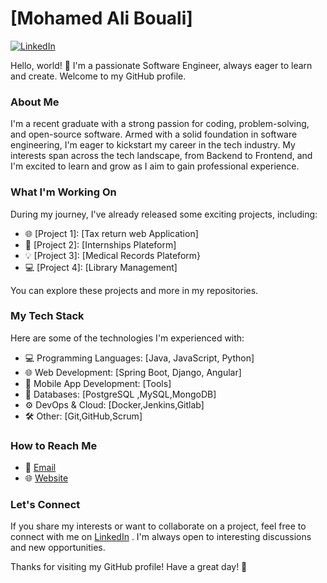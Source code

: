 
<!-- Your Name -->
# [Mohamed Ali Bouali]
[![LinkedIn]([https://img.shields.io/badge/LinkedIn-Connect-blue)]((https://www.linkedin.com/in/mohamed-ali-bouali-969bba209/](https://www.linkedin.com/in/mohamed-ali-bouali-969bba209/)))


Hello, world! 👋 I'm a passionate Software Engineer, always eager to learn and create. Welcome to my GitHub profile.

### About Me

I'm a recent graduate with a strong passion for coding, problem-solving, and open-source software. Armed with a solid foundation in software engineering, I'm eager to kickstart my career in the tech industry. My interests span across the tech landscape, from Backend to Frontend, and I'm excited to learn and grow as I aim to gain professional experience.

### What I'm Working On

During my journey, I've already released some exciting projects, including:


- 🌐 [Project 1]: [Tax return web Application]
- 🚀 [Project 2]: [Internships Plateform]
- 💡 [Project 3]: [Medical Records Plateform}
- 💻 [Project 4]: [Library Management]

You can explore these projects and more in my repositories.

### My Tech Stack

Here are some of the technologies I'm experienced with:

- 💻 Programming Languages: [Java, JavaScript, Python]
- 🌐 Web Development: [Spring Boot, Django, Angular]
- 📱 Mobile App Development: [Tools]
- 🧪 Databases: [PostgreSQL ,MySQL,MongoDB]
- ⚙️ DevOps & Cloud: [Docker,Jenkins,Gitlab]
- 🛠️ Other: [Git,GitHub,Scrum]

### How to Reach Me

- 💬 [Email](boualimohamed77@gmail.com)
- 🌐 [Website](https://dalibouali.github.io/dalibouali/)

### Let's Connect

If you share my interests or want to collaborate on a project, feel free to connect with me on [LinkedIn](https://www.linkedin.com/in/dalibouali/) . I'm always open to interesting discussions and new opportunities.



Thanks for visiting my GitHub profile! Have a great day! 🚀


